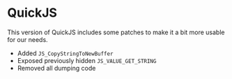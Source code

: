 # QuickJS
This version of QuickJS includes some patches to make it a bit more usable for our needs.

- Added `JS_CopyStringToNewBuffer`
- Exposed previously hidden `JS_VALUE_GET_STRING`
- Removed all dumping code
